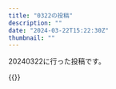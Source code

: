 ```yaml
---
title: "0322の投稿"
description: ""
date: "2024-03-22T15:22:30Z"
thumbnail: ""
---
```

20240322に行った投稿です。
<!--more-->
{{<othersns text="まあ、2万件のうちの一つでどうこう言うの、不毛だよなあ" url="https://qunagi.qunagi.net/notice/Ag61CVlyn8nUL2BzrE" screenname="jme/k.h" date="2024-03-22T02:32:45.000Z">}}
